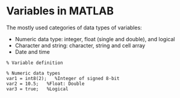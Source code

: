# Variables in MATLAB 

The mostly used categories of data types of variables: 
- Numeric data type: integer, float (single and double), and logical
- Character and string: character, string and cell array
- Date and time

```
% Variable definition

% Numeric data types
var1 = int8(2);   %Integer of signed 8-bit
var2 = 10.5;   %Float: Double
var3 = true;   %Logical

```
